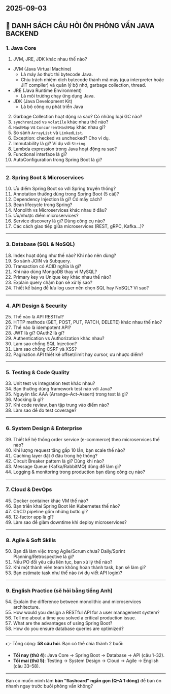 ## 2025-09-03

## 📌 DANH SÁCH CÂU HỎI ÔN PHỎNG VẤN JAVA BACKEND

### 1. Java Core

1. JVM, JRE, JDK khác nhau thế nào?

- JVM (Java Virtual Machine)
  - Là máy ảo thực thi bytecode Java.
  - Chịu trách nhiệm dịch bytecode thành mã máy (qua interpreter hoặc JIT compiler) và quản lý bộ nhớ, garbage collection, thread.
- JRE (Java Runtime Environment)
  - Là môi trường chạy ứng dụng Java.
- JDK (Java Development Kit)
  - Là bộ công cụ phát triển Java

2. Garbage Collection hoạt động ra sao? Có những loại GC nào?
3. `synchronized` vs `volatile` khác nhau thế nào?
4. `HashMap` vs `ConcurrentHashMap` khác nhau gì?
5. So sánh `ArrayList` và `LinkedList`.
6. Exception: checked vs unchecked? Cho ví dụ.
7. Immutability là gì? Ví dụ với `String`.
8. Lambda expression trong Java hoạt động ra sao?
9. Functional interface là gì?
10. AutoConfiguration trong Spring Boot là gì?

---

### 2. Spring Boot & Microservices

10. Ưu điểm Spring Boot so với Spring truyền thống?
11. Annotation thường dùng trong Spring Boot (5 cái)?
12. Dependency Injection là gì? Có mấy cách?
13. Bean lifecycle trong Spring?
14. Monolith vs Microservices khác nhau ở đâu?
15. Ưu/nhược điểm microservices?
16. Service discovery là gì? Dùng công cụ nào?
17. Các cách giao tiếp giữa microservices (REST, gRPC, Kafka…)?

---

### 3. Database (SQL & NoSQL)

18. Index hoạt động như thế nào? Khi nào nên dùng?
19. So sánh JOIN và Subquery.
20. Transaction có ACID nghĩa là gì?
21. Khi nào dùng MongoDB thay vì MySQL?
22. Primary key vs Unique key khác nhau thế nào?
23. Explain query chậm bạn sẽ xử lý sao?
24. Thiết kế bảng để lưu log user nên chọn SQL hay NoSQL? Vì sao?

---

### 4. API Design & Security

25. Thế nào là API RESTful?
26. HTTP methods (GET, POST, PUT, PATCH, DELETE) khác nhau thế nào?
27. Thế nào là idempotent API?
28. JWT là gì? OAuth2 là gì?
29. Authentication vs Authorization khác nhau?
30. Làm sao chống SQL Injection?
31. Làm sao chống CSRF và XSS?
32. Pagination API thiết kế offset/limit hay cursor, ưu nhược điểm?

---

### 5. Testing & Code Quality

33. Unit test vs Integration test khác nhau?
34. Bạn thường dùng framework test nào với Java?
35. Nguyên tắc AAA (Arrange–Act–Assert) trong test là gì?
36. Mocking là gì?
37. Khi code review, bạn tập trung vào điểm nào?
38. Làm sao để đo test coverage?

---

### 6. System Design & Enterprise

39. Thiết kế hệ thống order service (e-commerce) theo microservices thế nào?
40. Khi lượng request tăng gấp 10 lần, bạn scale thế nào?
41. Caching layer đặt ở đâu trong hệ thống?
42. Circuit Breaker pattern là gì? Dùng khi nào?
43. Message Queue (Kafka/RabbitMQ) dùng để làm gì?
44. Logging & monitoring trong production bạn dùng công cụ nào?

---

### 7. Cloud & DevOps

45. Docker container khác VM thế nào?
46. Bạn triển khai Spring Boot lên Kubernetes thế nào?
47. CI/CD pipeline gồm những bước gì?
48. 12-factor app là gì?
49. Làm sao để giảm downtime khi deploy microservices?

---

### 8. Agile & Soft Skills

50. Bạn đã làm việc trong Agile/Scrum chưa? Daily/Sprint Planning/Retrospective là gì?
51. Nếu PO đổi yêu cầu liên tục, bạn xử lý thế nào?
52. Khi một thành viên team không hoàn thành task, bạn sẽ làm gì?
53. Bạn estimate task như thế nào (ví dụ viết API login)?

---

### 9. English Practice (sẽ hỏi bằng tiếng Anh)

54. Explain the difference between monolithic and microservices architecture.
55. How would you design a RESTful API for a user management system?
56. Tell me about a time you solved a critical production issue.
57. What are the advantages of using Spring Boot?
58. How do you ensure database queries are optimized?

---

👉 Tổng cộng: **58 câu hỏi**.
Bạn có thể chia thành 2 buổi:

- **Tối nay (thứ 4)**: Java Core → Spring Boot → Database → API (câu 1–32).
- **Tối mai (thứ 5)**: Testing → System Design → Cloud → Agile → English (câu 33–58).

---

Bạn có muốn mình làm **bản “flashcard” ngắn gọn (Q–A 1 dòng)** để bạn ôn nhanh ngay trước buổi phỏng vấn không?
